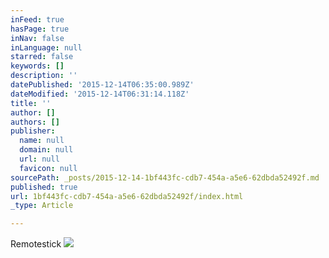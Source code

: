 ```yaml
---
inFeed: true
hasPage: true
inNav: false
inLanguage: null
starred: false
keywords: []
description: ''
datePublished: '2015-12-14T06:35:00.989Z'
dateModified: '2015-12-14T06:31:14.118Z'
title: ''
author: []
authors: []
publisher:
  name: null
  domain: null
  url: null
  favicon: null
sourcePath: _posts/2015-12-14-1bf443fc-cdb7-454a-a5e6-62dbda52492f.md
published: true
url: 1bf443fc-cdb7-454a-a5e6-62dbda52492f/index.html
_type: Article

---
```

Remotestick
![](https://the-grid-user-content.s3-us-west-2.amazonaws.com/72c78b4c-8161-444b-8f70-1bb496301153.png)